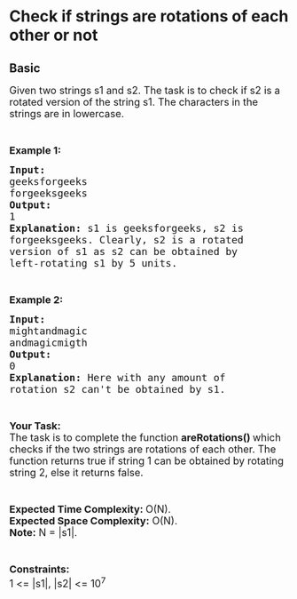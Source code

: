 # Check if strings are rotations of each other or not
##  Basic 
<div class="problem-statement">
                <p></p><p><span style="font-size:18px">Given two strings&nbsp;s1&nbsp;and&nbsp;s2. The task is to check&nbsp;if s2 is a rotated version of the string s1. The characters in the strings are in lowercase.</span></p>

<p>&nbsp;</p>

<p><span style="font-size:18px"><strong>Example 1:</strong></span></p>

<pre><span style="font-size:18px"><strong>Input:
</strong>geeksforgeeks
forgeeksgeeks
<strong>Output: 
</strong>1<strong>
Explanation: </strong>s1 is geeksforgeeks, s2 is
forgeeksgeeks. Clearly, s2 is a rotated
version of s1 as s2 can be obtained by
left-rotating s1 by 5 units.</span>
</pre>

<p>&nbsp;</p>

<p><span style="font-size:18px"><strong>Example 2:</strong></span></p>

<pre><span style="font-size:18px"><strong>Input:
</strong>mightandmagic
andmagicmigth
<strong>Output: 
</strong>0<strong>
Explanation: </strong>Here with any amount of
rotation s2 can't be obtained by s1.</span></pre>

<p>&nbsp;</p>

<p><span style="font-size:18px"><strong>Your Task:</strong><br>
The task is to complete the function&nbsp;<strong>areRotations() </strong>which checks if the two strings are rotations of each other.&nbsp;The function returns&nbsp;true&nbsp;if string 1 can be obtained by rotating string 2, else it returns&nbsp;false.</span></p>

<p>&nbsp;</p>

<p><span style="font-size:18px"><strong>Expected Time Complexity:&nbsp;</strong>O(N).<br>
<strong>Expected Space Complexity:</strong>&nbsp;O(N).<br>
<strong>Note:</strong> N = |s1|.</span></p>

<p>&nbsp;</p>

<p><span style="font-size:18px"><strong>Constraints:</strong><br>
1 &lt;= |s1|,&nbsp;|s2| &lt;= 10<sup>7</sup></span></p>
 <p></p>
            </div>